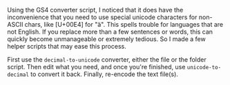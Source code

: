 Using the GS4 converter script, I noticed that it does have the inconvenience that you need to use special unicode characters for non-ASCII chars, like [U+00E4] for "ä". This spells trouble for languages that are not English. If you replace more than a few sentences or words, this can quickly become unmanageable or extremely tedious. So I made a few helper scripts that may ease this process.

First use the `decimal-to-unicode` converter, either the file or the folder script.
Then edit what you need, and once you're finished, use `unicode-to-decimal` to convert it back.
Finally, re-encode the text file(s).